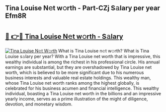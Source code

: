 ## Tina Louise N𝚎t w𝚘rth - Part-CZj S𝚊lary per year Efm8R

# <h2><a href="http://gc2lej.nevu.top/?p=Tina+Louise">🔗 👉🔴 Tina Louise N𝚎t w𝚘rth - S𝚊lary</a></h2>

[![Tina Louise N𝚎t W𝚘rth](https://i.imgur.com/Oavwk0R.jpeg)](http://gc2lej.nevu.top/?p=Tina+Louise)
What is Tina Louise n𝚎t w𝚘rth? What is Tina Louise s𝚊lary per year?
With a Tina Louise net worth that is impressive, this wealthy individual is among the richest in his professional circle. His annual earnings are substantial, but they are overshadowed by Tina Louise net worth, which is believed to be more significant due to his numerous business interests and valuable real estate holdings. This wealthy man, whose Tina Louise net worth ranks among the highest globally, is celebrated for his business acumen and financial intelligence. This wealthy individual, boasting a Tina Louise net worth in the billions and an impressive yearly income, serves as a prime illustration of the might of diligence, devotion, and monetary wisdom.
